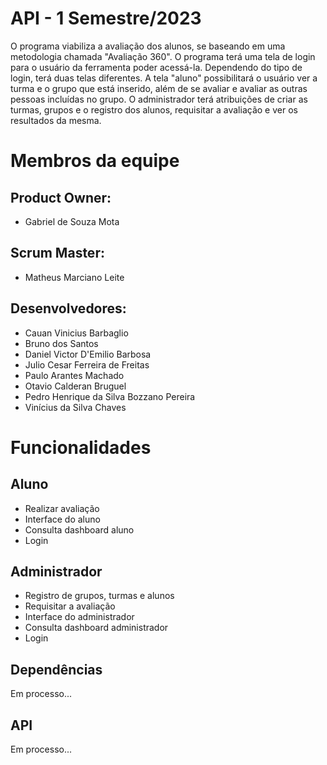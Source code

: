 # API - 1 Semestre/2023

O programa viabiliza a avaliação dos alunos, se baseando em uma metodologia chamada "Avaliação 360". O programa terá uma tela de login para o usuário da ferramenta poder acessá-la. Dependendo do tipo de login, terá duas telas diferentes. A tela "aluno" possibilitará o usuário ver a turma e o grupo que está inserido, além de se avaliar e avaliar as outras pessoas incluídas no grupo. O administrador terá atribuições de criar as turmas, grupos e o registro dos alunos, requisitar a avaliação e ver os resultados da mesma.

# Membros da equipe

## Product Owner:

- Gabriel de Souza Mota

## Scrum Master:

- Matheus Marciano Leite

## Desenvolvedores:

- Cauan Vinicius Barbaglio
- Bruno dos Santos
- Daniel Victor D'Emilio Barbosa
- Julio Cesar Ferreira de Freitas
- Paulo Arantes Machado
- Otavio Calderan Bruguel
- Pedro Henrique da Silva Bozzano Pereira
- Vinícius da Silva Chaves

# Funcionalidades

## Aluno

- Realizar avaliação
- Interface do aluno
- Consulta dashboard aluno
- Login

## Administrador

- Registro de grupos, turmas e alunos
- Requisitar a avaliação
- Interface do administrador
- Consulta dashboard administrador
- Login

## Dependências

Em processo...

## API 

Em processo...
